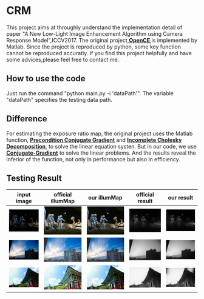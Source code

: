 # CRM
This project aims at throughly understand the implementation detail of paper "A New Low-Light Image Enhancement Algorithm using Camera Response Model",ICCV2017. The original project,[**OpenCE**](https://github.com/baidut/OpenCE),is implemented by Matlab. Since the project is reproduced by python, some key function cannot be reproduced accuratly. If you find this project helpfully and have some advices,please feel free to contact me.

## How to use the code
Just run the command "python main.py -i 'dataPath'". The variable "dataPath" specifies the testing data path.

## Difference
For estimating the exposure ratio map, the original project uses the Matlab function, [**Precondition Conjugate Gradient**](https://www.mathworks.com/help/matlab/ref/pcg.html) and [**Incomplete Cholesky Decomposition**](https://ww2.mathworks.cn/help/matlab/ref/ichol.html?requestedDomain=cn.mathworks.com), to solve the linear equation systen. But in our code, we use [**Conjugate-Gradient**](https://docs.scipy.org/doc/scipy/reference/generated/scipy.sparse.linalg.cg.html#scipy.sparse.linalg.cg) to solve the linear problems. And the results reveal the inferior of the function, not only in performance but also in efficiency.

## Testing Result
input image|official illumMap|our illumMap|official result|our result
----|-----|------|-------|--------
![13](https://github.com/DavidQiuChao/CRM/blob/main/figs/13.jpg)|![or13](https://github.com/DavidQiuChao/CRM/blob/main/figs/pp_13.jpg)|![mr13](https://github.com/DavidQiuChao/CRM/blob/main/figs/my_13.jpg)|![oilu13](https://github.com/DavidQiuChao/CRM/blob/main/figs/illuM13.jpg)|![milu13](https://github.com/DavidQiuChao/CRM/blob/main/figs/illum_13.jpg)
![36](https://github.com/DavidQiuChao/CRM/blob/main/figs/36.jpg)|![or36](https://github.com/DavidQiuChao/CRM/blob/main/figs/pp_36.jpg)|![mr36](https://github.com/DavidQiuChao/CRM/blob/main/figs/my_36.jpg)|![oilu36](https://github.com/DavidQiuChao/CRM/blob/main/figs/illuM36.jpg)|![milu36](https://github.com/DavidQiuChao/CRM/blob/main/figs/illum_36.jpg)
![37](https://github.com/DavidQiuChao/CRM/blob/main/figs/37.jpg)|![or37](https://github.com/DavidQiuChao/CRM/blob/main/figs/pp_37.jpg)|![mr37](https://github.com/DavidQiuChao/CRM/blob/main/figs/my_37.jpg)|![oilu37](https://github.com/DavidQiuChao/CRM/blob/main/figs/illuM37.jpg)|![milu37](https://github.com/DavidQiuChao/CRM/blob/main/figs/illum_37.jpg)

